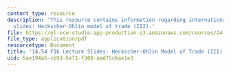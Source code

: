 ```yaml
---
content_type: resource
description: 'This resource contains information regarding international trade lecture
  slides: Heckscher-Ohlin model of trade (III).'
file: https://ol-ocw-studio-app-production.s3.amazonaws.com/courses/14-54-international-trade-fall-2016/5ae194a5cb935e71f300aad75c6ae1e3_MIT14_54F16_Lecture_15.pdf
file_type: application/pdf
resourcetype: Document
title: '14.54 F16 Lecture Slides: Heckscher-Ohlin Model of Trade (III)'
uid: 5ae194a5-cb93-5e71-f300-aad75c6ae1e3
---
```

